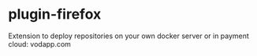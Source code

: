 # plugin-firefox
Extension to deploy repositories on your own docker server or in payment cloud: vodapp.com 
